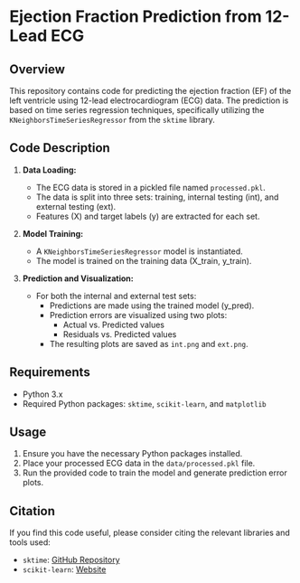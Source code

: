 # Ejection Fraction Prediction from 12-Lead ECG

## Overview

This repository contains code for predicting the ejection fraction (EF) of the left ventricle using 12-lead electrocardiogram (ECG) data. The prediction is based on time series regression techniques, specifically utilizing the `KNeighborsTimeSeriesRegressor` from the `sktime` library.

## Code Description

1. **Data Loading:**
   - The ECG data is stored in a pickled file named `processed.pkl`.
   - The data is split into three sets: training, internal testing (int), and external testing (ext).
   - Features (X) and target labels (y) are extracted for each set.

2. **Model Training:**
   - A `KNeighborsTimeSeriesRegressor` model is instantiated.
   - The model is trained on the training data (X_train, y_train).

3. **Prediction and Visualization:**
   - For both the internal and external test sets:
     - Predictions are made using the trained model (y_pred).
     - Prediction errors are visualized using two plots:
       - Actual vs. Predicted values
       - Residuals vs. Predicted values
     - The resulting plots are saved as `int.png` and `ext.png`.

## Requirements

- Python 3.x
- Required Python packages: `sktime`, `scikit-learn`, and `matplotlib`

## Usage

1. Ensure you have the necessary Python packages installed.
2. Place your processed ECG data in the `data/processed.pkl` file.
3. Run the provided code to train the model and generate prediction error plots.

## Citation

If you find this code useful, please consider citing the relevant libraries and tools used:

- `sktime`: [GitHub Repository](https://github.com/alan-turing-institute/sktime)
- `scikit-learn`: [Website](https://scikit-learn.org/stable/index.html)